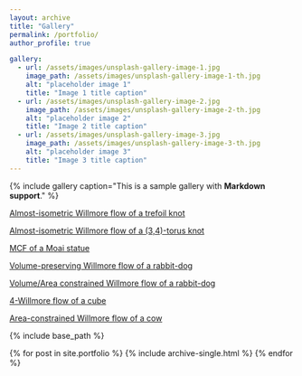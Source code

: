 ```yaml
---
layout: archive
title: "Gallery"
permalink: /portfolio/
author_profile: true

gallery:
  - url: /assets/images/unsplash-gallery-image-1.jpg
    image_path: /assets/images/unsplash-gallery-image-1-th.jpg
    alt: "placeholder image 1"
    title: "Image 1 title caption"
  - url: /assets/images/unsplash-gallery-image-2.jpg
    image_path: /assets/images/unsplash-gallery-image-2-th.jpg
    alt: "placeholder image 2"
    title: "Image 2 title caption"
  - url: /assets/images/unsplash-gallery-image-3.jpg
    image_path: /assets/images/unsplash-gallery-image-3-th.jpg
    alt: "placeholder image 3"
    title: "Image 3 title caption"
---
```


{% include gallery caption="This is a sample gallery with **Markdown support**." %}

[Almost-isometric Willmore flow of a trefoil knot](videos/knotT.mp4)

[Almost-isometric Willmore flow of a (3,4)-torus knot](videos/superknotT.mp4)

<a href="videos/MCF_statue.mp4" >MCF of a Moai statue</a></li>

<a href="videos/dogtoballV.mp4" >Volume-preserving Willmore flow of a rabbit-dog</a></li>

<a href="videos/dogtodisk.mp4" >Volume/Area constrained Willmore flow of a rabbit-dog</a></li>

<a href="videos/slowgrow.mp4" >4-Willmore flow of a cube</a></li>

<a href="videos/areaprescow.mp4" >Area-constrained Willmore flow of a cow</a></li>


{% include base_path %}


{% for post in site.portfolio %}
  {% include archive-single.html %}
{% endfor %}
